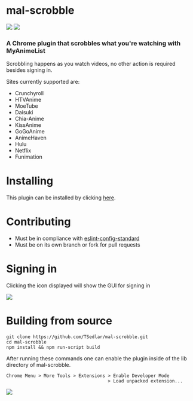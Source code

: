# mal-scrobble
![](https://img.shields.io/github/license/mashape/apistatus.svg)
![](https://travis-ci.org/TSedlar/mal-scrobble.svg)

### A Chrome plugin that scrobbles what you're watching with MyAnimeList

Scrobbling happens as you watch videos, no other action is required besides signing in.

Sites currently supported are:
* Crunchyroll
* HTVAnime
* MoeTube
* Daisuki
* Chia-Anime
* KissAnime
* GoGoAnime
* AnimeHaven
* Hulu
* Netflix
* Funimation

# Installing
This plugin can be installed by clicking [here](https://chrome.google.com/webstore/detail/mal-scrobble/njndiiinbnllinmdoifoffmkfgkflffp).

# Contributing
* Must be in compliance with [eslint-config-standard](https://github.com/feross/eslint-config-standard)
* Must be on its own branch or fork for pull requests

# Signing in
Clicking the icon displayed will show the GUI for signing in

![](https://i.imgur.com/rZEKNgp.png)

# Building from source
```
git clone https://github.com/TSedlar/mal-scrobble.git
cd mal-scrobble
npm install && npm run-script build
```
After running these commands one can enable the plugin inside of the lib directory of mal-scrobble.
```
Chrome Menu > More Tools > Extensions > Enable Developer Mode
                                      > Load unpacked extension...
```
![](https://i.imgur.com/HnTf2Tv.png)
